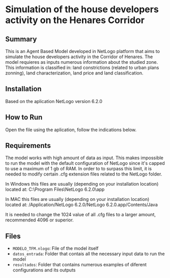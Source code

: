 # Simulation of the house developers activity on the Henares Corridor
## Summary

This is an Agent Based Model developed in NetLogo platform that aims to simulate the house developers activity in the Corridor of Henares. The model requieres as inputs numerous information about the studied zone. This information is classified in: land constrictions (related to urban plans zonning), land characterization, land price and land classification.
## Installation

Based on the aplication NetLogo version 6.2.0

## How to Run

Open the file using the aplication, follow the indications below.

## Requirements
 
The model works with high amount of data as input. This makes impossible to run the model with the default configuration of NetLogo since it's capped to use a maximum of 1 gb of RAM. In order to to surpass this limit, it is needed to modify certain .cfg extension files related to the NetLogo folder. 

In Windows this files are usually (depending on your installation location) located at: C:\Program Files\NetLogo 6.2.0\app

In MAC this files are usually (depending on your installation location) located at: /Application/NetLogo 6.2.0/NetLogo 6.2.0.app/Contents/Java 

It is needed to change the 1024 value of all .cfg files to a larger amount, recommended 4096 or superior.

## Files

* ``MODELO_TFM.nlogo``: File of the model itself
* ``datos_entrada``: Folder that contais all the necessary input data to run the model
* ``resultados``: Folder that contains numerous examples of diferent configurations and its outputs



